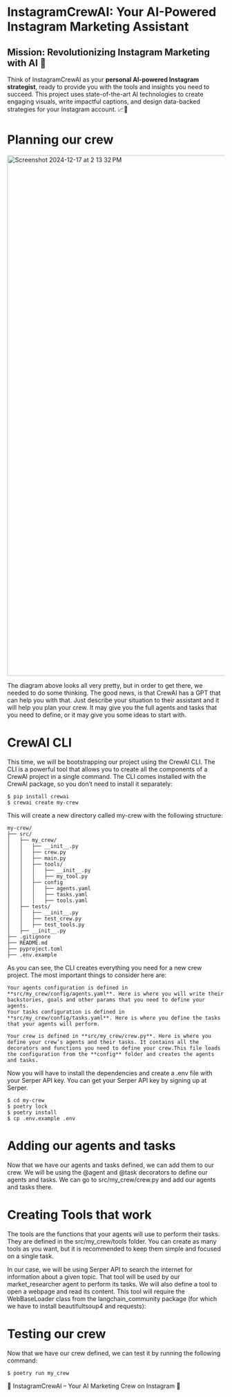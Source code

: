 # InstagramCrewAI: Your AI-Powered Instagram Marketing Assistant 

## **Mission: Revolutionizing Instagram Marketing with AI** 🌟

Think of InstagramCrewAI as your **personal AI-powered Instagram strategist**, ready to provide you with the tools and insights you need to succeed. This project uses state-of-the-art AI technologies to create engaging visuals, write impactful captions, and design data-backed strategies for your Instagram account. 📈📸

# Planning our crew

<img width="1206" alt="Screenshot 2024-12-17 at 2 13 32 PM" src="https://github.com/user-attachments/assets/f56d33ea-bce5-480f-b23a-17575b948da9" />

The diagram above looks all very pretty, but in order to get there, we needed to do some thinking. The good news, is that CrewAI has a GPT that can help you with that. Just describe your situation to their assistant and it will help you plan your crew. It may give you the full agents and tasks that you need to define, or it may give you some ideas to start with.

# CrewAI CLI

This time, we will be bootstrapping our project using the CrewAI CLI. The CLI is a powerful tool that allows you to create all the components of a CrewAI project in a single command. The CLI comes installed with the CrewAI package, so you don’t need to install it separately:

	$ pip install crewai
	$ crewai create my-crew
This will create a new directory called my-crew with the following structure:

	my-crew/
	├── src/
	│   ├── my_crew/
	│   │   ├── __init__.py
	│   │   ├── crew.py
	│   │   ├── main.py
	│   │   ├── tools/
	│   │   │   ├── __init__.py
	│   │   │   ├── my_tool.py
	│   │   ├── config
	│   │   │   ├── agents.yaml
	│   │   │   ├── tasks.yaml
	│   │   │   ├── tools.yaml
	│   ├── tests/
	│   │   ├── __init__.py
	│   │   ├── test_crew.py
	│   │   ├── test_tools.py
	│   ├── __init__.py
	├── .gitignore
	├── README.md
	├── pyproject.toml
	├── .env.example
 
As you can see, the CLI creates everything you need for a new crew project. The most important things to consider here are:

	Your agents configuration is defined in **src/my_crew/config/agents.yaml**. Here is where you will write their backstories, goals and other params that you need to define your agents.
	Your tasks configuration is defined in **src/my_crew/config/tasks.yaml**. Here is where you define the tasks that your agents will perform.
 
	Your crew is defined in **src/my_crew/crew.py**. Here is where you define your crew’s agents and their tasks. It contains all the decorators and functions you need to define your crew.This file loads the configuration from the **config** folder and creates the agents and tasks.
 
Now you will have to install the dependencies and create a .env file with your Serper API key. You can get your Serper API key by signing up at Serper.

	$ cd my-crew
	$ poetry lock 
	$ poetry install
	$ cp .env.example .env

# Adding our agents and tasks

Now that we have our agents and tasks defined, we can add them to our crew. We will be using the @agent and @task decorators to define our agents and tasks. We can go to src/my_crew/crew.py and add our agents and tasks there.


# Creating Tools that work

The tools are the functions that your agents will use to perform their tasks. They are defined in the src/my_crew/tools folder. You can create as many tools as you want, but it is recommended to keep them simple and focused on a single task.

In our case, we will be using Serper API to search the internet for information about a given topic. That tool will be used by our market_researcher agent to perform its tasks. We will also define a tool to open a webpage and read its content. This tool will require the WebBaseLoader class from the langchain_community package (for which we have to install beautifultsoup4 and requests):


# Testing our crew

Now that we have our crew defined, we can test it by running the following command:

	$ poetry run my_crew

🌟 InstagramCrewAI – Your AI Marketing Crew on Instagram 🌟
